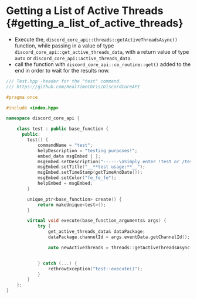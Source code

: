 Getting a List of Active Threads {#getting_a_list_of_active_threads}
============
- Execute the, `discord_core_api::threads::getActiveThreadsAsync()` function, while passing in a value of type `discord_core_api::get_active_threads_data`, with a return value of type `auto` or `discord_core_api::active_threads_data`.
- call the function with `discord_core_api::co_routine::get()` added to the end in order to wait for the results now.

```cpp
/// Test.hpp -header for the "test" command.
/// https://github.com/RealTimeChris/DiscordCoreAPI

#pragma once

#include <index.hpp>

namespace discord_core_api {

	class test : public base_function {
	  public:
		test() {
			commandName = "test";
			helpDescription = "testing purposes!";
			embed_data msgEmbed { };
			msgEmbed.setDescription("------\nSimply enter !test or /test!\n------");
			msgEmbed.setTitle("__**test usage:**__");
			msgEmbed.setTimeStamp(getTimeAndDate());
			msgEmbed.setColor("fe_fe_fe");
			helpEmbed = msgEmbed;
		}

		unique_ptr<base_function> create() {
			return makeUnique<test>();
		}

		virtual void execute(base_function_arguments& args) {
			try {
				get_active_threads_data& dataPackage;
				dataPackage.channelId = args.eventData.getChannelId();

				auto newActiveThreads = threads::getActiveThreadsAsync(const dataPackage).get();


			} catch (...) {
				rethrowException("test::execute()");
			}
		}
	};
}
```
